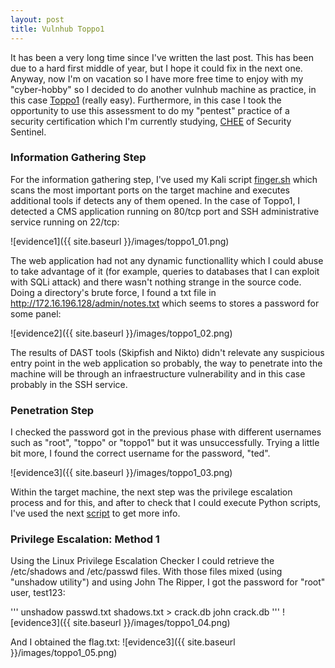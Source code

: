 ```yaml
---
layout: post
title: Vulnhub Toppo1
---
```

It has been a very long time since I've written the last post. This has been due to a hard first middle of year, but I hope it could fix in the next one. Anyway, now I'm on vacation so I have more free time to enjoy with my "cyber-hobby" so I decided to do another vulnhub machine as practice, in this case [Toppo1](https://www.vulnhub.com/entry/toppo-1,245/) (really easy). Furthermore, in this case I took the opportunity to use this assessment to do my "pentest" practice of a security certification which I'm currently studying, [CHEE](https://thesecuritysentinel.es/curso/certificado-profesional-de-hacking-etico-experto/) of Security Sentinel.

### Information Gathering Step

For the information gathering step, I've used my Kali script [finger.sh](https://github.com/atrigomv/general/blob/master/finger.sh) which scans the most important ports on the target machine and executes additional tools if detects any of them opened. In the case of Toppo1, I detected a CMS application running on 80/tcp port and SSH administrative service running on 22/tcp:

![evidence1]({{ site.baseurl }}/images/toppo1_01.png)

The web application had not any dynamic functionallity which I could abuse to take advantage of it (for example, queries to databases that I can exploit with SQLi attack) and there wasn't nothing strange in the source code. Doing a directory's brute force, I found a txt file in http://172.16.196.128/admin/notes.txt which seems to stores a password for some panel:

![evidence2]({{ site.baseurl }}/images/toppo1_02.png)

The results of DAST tools (Skipfish and Nikto) didn't relevate any suspicious entry point in the web application so probably, the way to penetrate into the machine will be through an infraestructure vulnerability and in this case probably in the SSH service.

### Penetration Step

I checked the password got in the previous phase with different usernames such as "root", "toppo" or "toppo1" but it was unsuccessfully. Trying a little bit more, I found the correct username for the password, "ted".


![evidence3]({{ site.baseurl }}/images/toppo1_03.png)

Within the target machine, the next step was the privilege escalation process and for this, and after to check that I could execute Python scripts, I've used the next [script](https://github.com/sleventyeleven/linuxprivchecker/blob/master/linuxprivchecker.py) to get more info.

### Privilege Escalation: Method 1

Using the Linux Privilege Escalation Checker I could retrieve the /etc/shadows and /etc/passwd files. With those files mixed (using "unshadow utility") and using John The Ripper, I got the password for "root" user, test123:

'''
unshadow passwd.txt shadows.txt > crack.db
john crack.db
'''
![evidence3]({{ site.baseurl }}/images/toppo1_04.png)

And I obtained the flag.txt:
![evidence3]({{ site.baseurl }}/images/toppo1_05.png)
